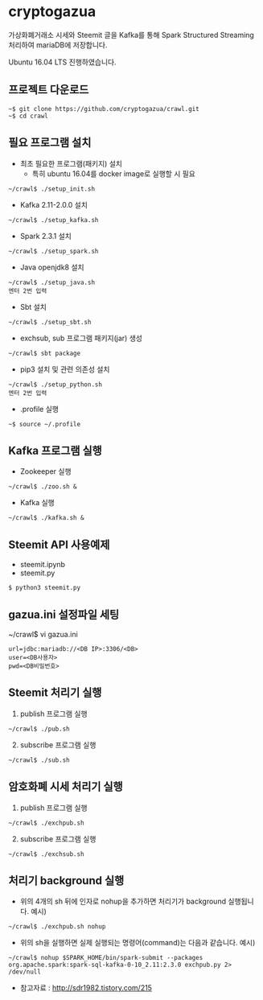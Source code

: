 # cryptogazua

가상화폐거래소 시세와 Steemit 글을 Kafka를 통해 Spark Structured Streaming 처리하여 mariaDB에 저장합니다.

Ubuntu 16.04 LTS 진행하였습니다.

## 프로젝트 다운로드
```
~$ git clone https://github.com/cryptogazua/crawl.git
~$ cd crawl
```

## 필요 프로그램 설치

* 최초 필요한 프로그램(패키지) 설치
  - 특히 ubuntu 16.04를 docker image로 실행할 시 필요
```
~/crawl$ ./setup_init.sh
```

* Kafka 2.11-2.0.0 설치
```
~/crawl$ ./setup_kafka.sh
```

* Spark 2.3.1 설치
```
~/crawl$ ./setup_spark.sh
```

* Java openjdk8 설치
```
~/crawl$ ./setup_java.sh
엔터 2번 입력
```

* Sbt 설치
```
~/crawl$ ./setup_sbt.sh
```

  * exchsub, sub 프로그램 패키지(jar) 생성
```
~/crawl$ sbt package
```

* pip3 설치 및 관련 의존성 설치
```
~/crawl$ ./setup_python.sh
엔터 2번 입력
```

* .profile 실행
```
~$ source ~/.profile
```

## Kafka 프로그램 실행

* Zookeeper 실행
```
~/crawl$ ./zoo.sh &
```

* Kafka 실행
```
~/crawl$ ./kafka.sh &
```

## Steemit API 사용예제

* steemit.ipynb
* steemit.py
```
$ python3 steemit.py
```

## gazua.ini 설정파일 세팅
~/crawl$ vi gazua.ini
```
url=jdbc:mariadb://<DB IP>:3306/<DB>
user=<DB사용자>
pwd=<DB비밀번호>
```

## Steemit 처리기 실행

1. publish   프로그램 실행
```
~/crawl$ ./pub.sh 
```
2. subscribe 프로그램 실행
```
~/crawl$ ./sub.sh 
```

## 암호화폐 시세 처리기 실행

1. publish   프로그램 실행
```
~/crawl$ ./exchpub.sh 
```
2. subscribe 프로그램 실행
```
~/crawl$ ./exchsub.sh 
```

## 처리기 background 실행

* 위의 4개의 sh 뒤에 인자로 nohup을 추가하면 처리기가 background 실행됩니다.
예시)
```
~/crawl$ ./exchpub.sh nohup
```
* 위의 sh을 실행하면 실제 실행되는 명령어(command)는 다음과 같습니다.
예시)
```
~/crawl$ nohup $SPARK_HOME/bin/spark-submit --packages org.apache.spark:spark-sql-kafka-0-10_2.11:2.3.0 exchpub.py 2> /dev/null
```

* 참고자료 : http://sdr1982.tistory.com/215
